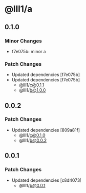 # @lll1/a

## 0.1.0

### Minor Changes

- f7e075b: minor a

### Patch Changes

- Updated dependencies [f7e075b]
- Updated dependencies [f7e075b]
  - @lll1/c@0.1.1
  - @lll1/b@1.0.0

## 0.0.2

### Patch Changes

- Updated dependencies [809a81f]
  - @lll1/c@0.1.0
  - @lll1/b@0.0.2

## 0.0.1

### Patch Changes

- Updated dependencies [c8d4073]
  - @lll1/b@0.0.1
